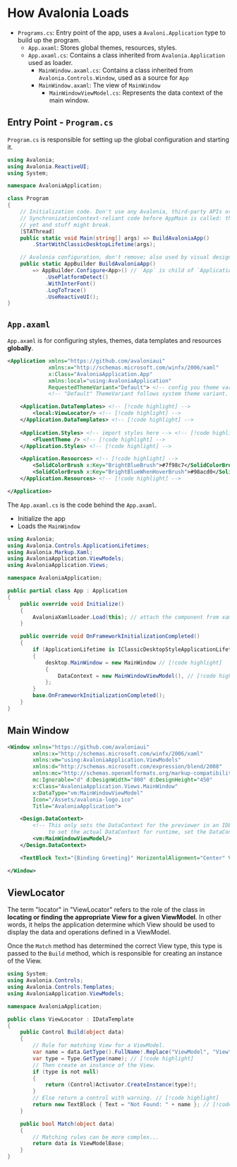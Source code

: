 # How Avalonia Loads

- `Programs.cs`: Entry point of the app, uses a `Avaloni.Application` type to build up the program.
    - `App.axaml`: Stores global themes, resources, styles.
    - `App.axaml.cs`: Contains a class inherited from `Avalonia.Application` used as loader.
        - `MainWindow.axaml.cs`: Contains a class inherited from `Avalonia.Controls.Window`, used as a source for `App`
        - `MainWindow.axaml`: The view of `MainWindow`
            - `MainWindowViewModel.cs`: Represents the data context of the main window.

## Entry Point - `Program.cs`

`Program.cs` is responsible for setting up the global configuration and starting it.

```cs
using Avalonia;
using Avalonia.ReactiveUI;
using System;

namespace AvaloniaApplication;

class Program
{
    // Initialization code. Don't use any Avalonia, third-party APIs or any
    // SynchronizationContext-reliant code before AppMain is called: things aren't initialized
    // yet and stuff might break.
    [STAThread]
    public static void Main(string[] args) => BuildAvaloniaApp()
        .StartWithClassicDesktopLifetime(args);

    // Avalonia configuration, don't remove; also used by visual designer.
    public static AppBuilder BuildAvaloniaApp()
        => AppBuilder.Configure<App>() // `App` is child of `Application`// [!code highlight] 
            .UsePlatformDetect()
            .WithInterFont()
            .LogToTrace()
            .UseReactiveUI();
}
```

## `App.axaml`

`App.axaml` is for configuring styles, themes, data templates and resources **globally**.

```xml
<Application xmlns="https://github.com/avaloniaui"
             xmlns:x="http://schemas.microsoft.com/winfx/2006/xaml"
             x:Class="AvaloniaApplication.App"
             xmlns:local="using:AvaloniaApplication"
             RequestedThemeVariant="Default"> <!-- config you theme variant here --> <!-- [!code highlight] -->
             <!-- "Default" ThemeVariant follows system theme variant. "Dark" or "Light" are other available options. -->

    <Application.DataTemplates> <!-- [!code highlight] -->
        <local:ViewLocator/> <!-- [!code highlight] -->
    </Application.DataTemplates> <!-- [!code highlight] -->
  
    <Application.Styles> <!-- import styles here --> <!-- [!code highlight] -->
        <FluentTheme /> <!-- [!code highlight] -->
    </Application.Styles> <!-- [!code highlight] -->

    <Application.Resources> <!-- [!code highlight] -->
        <SolidColorBrush x:Key="BrightBlueBrush">#7f98c7</SolidColorBrush> <!-- [!code highlight] -->
        <SolidColorBrush x:Key="BrightBlueWhenHoverBrush">#98acd0</SolidColorBrush> <!-- [!code highlight] -->
    </Application.Resources> <!-- [!code highlight] -->

</Application>
```

The `App.axaml.cs` is the code behind the `App.axaml`.
- Initialize the app
- Loads the `MainWindow`

```cs
using Avalonia;
using Avalonia.Controls.ApplicationLifetimes;
using Avalonia.Markup.Xaml;
using AvaloniaApplication.ViewModels;
using AvaloniaApplication.Views;

namespace AvaloniaApplication;

public partial class App : Application
{
    public override void Initialize()
    {
        AvaloniaXamlLoader.Load(this); // attach the component from xaml to this `App` // [!code highlight] 
    }

    public override void OnFrameworkInitializationCompleted()
    {
        if (ApplicationLifetime is IClassicDesktopStyleApplicationLifetime desktop)
        {
            desktop.MainWindow = new MainWindow // [!code highlight] 
            {
                DataContext = new MainWindowViewModel(), // [!code highlight] 
            };
        }
        base.OnFrameworkInitializationCompleted();
    }
}
```

## Main Window

```xml
<Window xmlns="https://github.com/avaloniaui"
        xmlns:x="http://schemas.microsoft.com/winfx/2006/xaml"
        xmlns:vm="using:AvaloniaApplication.ViewModels"
        xmlns:d="http://schemas.microsoft.com/expression/blend/2008"
        xmlns:mc="http://schemas.openxmlformats.org/markup-compatibility/2006"
        mc:Ignorable="d" d:DesignWidth="800" d:DesignHeight="450"
        x:Class="AvaloniaApplication.Views.MainWindow"
        x:DataType="vm:MainWindowViewModel"
        Icon="/Assets/avalonia-logo.ico"
        Title="AvaloniaApplication">

    <Design.DataContext>
        <!-- This only sets the DataContext for the previewer in an IDE,
             to set the actual DataContext for runtime, set the DataContext property in code (look at App.axaml.cs) -->
        <vm:MainWindowViewModel/>
    </Design.DataContext>

    <TextBlock Text="{Binding Greeting}" HorizontalAlignment="Center" VerticalAlignment="Center"/>

</Window>

```

## ViewLocator

The term "locator" in "ViewLocator" refers to the role of the class in **locating or finding the appropriate View for a given ViewModel**. 
In other words, it helps the application determine which View should be used to display the data and operations defined in a ViewModel.

Once the `Match` method has determined the correct View type, this type is passed to the `Build` method, which is responsible for creating an instance of the View.

```cs
using System;
using Avalonia.Controls;
using Avalonia.Controls.Templates;
using AvaloniaApplication.ViewModels;

namespace AvaloniaApplication;

public class ViewLocator : IDataTemplate
{
    public Control Build(object data)
    {
        // Rule for matching View for a ViewModel.
        var name = data.GetType().FullName!.Replace("ViewModel", "View"); // [!code highlight] 
        var type = Type.GetType(name); // [!code highlight] 
        // Then create an instance of the View.
        if (type is not null)
        {
            return (Control)Activator.CreateInstance(type)!;
        }
        // Else return a control with warning. // [!code highlight] 
        return new TextBlock { Text = "Not Found: " + name }; // [!code highlight] 
    }

    public bool Match(object data)
    {
        // Matching rules can be more complex...
        return data is ViewModelBase;
    }
}
```
